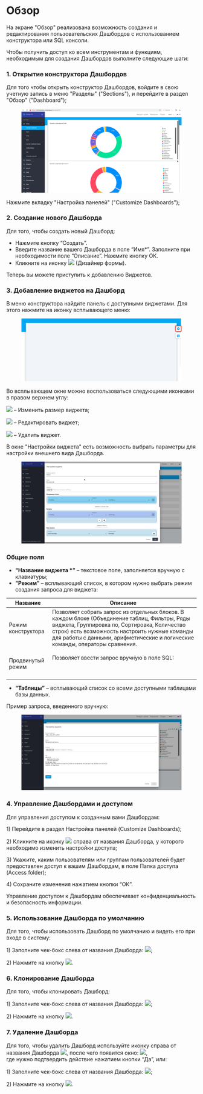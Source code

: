 # Обзор

На экране "Обзор" реализована возможность создания и редактирования пользовательских Дашбордов с использованием конструктора или SQL консоли.&#x20;

Чтобы получить доступ ко всем инструментам и функциям, необходимым для создания Дашбордов выполните следующие шаги:

### 1. Открытие конструктора Дашбордов

Для того чтобы открыть конструктор Дашбордов, войдите в свою учетную запись в меню "Разделы" ("Sections"), и перейдите в раздел "Обзор" ("Dashboard");

<figure><img src="../../../../.gitbook/assets/example dashboard.png" alt=""><figcaption></figcaption></figure>

Нажмите вкладку "Настройка панелей" ("Customize Dashboards");

### 2. Создание нового Дашборда

Для того, чтобы создать новый Дашборд:

* Нажмите кнопку “Создать”.
* Введите название вашего Дашборда в поле “Имя\*”. Заполните при необходимости поле “Описание”. Нажмите кнопку ОК.
* Кликните на иконку ![](https://lh7-rt.googleusercontent.com/docsz/AD_4nXcBLWuaq-irFxozIXHcVo6SV5Trjze-T7najtIXGeJl7w63SdbA-3iV5ivp1HTAQBn-4G7VvPdGsYeBLwSWKwS-dF9tqaU8MgDLIfA-6IKFCFBY-Pt6y3uBVz2l7E1X5XR9DH0K?key=nCUpXC2iKtVeq12Xi8RnWuyw) (Дизайнер формы).

Теперь вы можете приступить к добавлению Виджетов.

### 3. Добавление виджетов на Дашборд

В меню конструктора найдите панель с доступными виджетами. Для этого нажмите на иконку всплывающего меню:

<figure><img src="../../../../.gitbook/assets/image (2).png" alt=""><figcaption></figcaption></figure>

Во всплывающем окне можно воспользоваться следующими иконками в правом верхнем углу:

![](https://lh7-rt.googleusercontent.com/docsz/AD_4nXdJWk-PrH0I66cmMb9WBupHYpasqjS0YJ8JodTp-IPS3D9VksdbGc9l-Sj-e5gPdXt5UWjEoORpruONEVMDR3CPt5ze22_-U4abOhu7EO9e7RXr1sEKAmzQotSrdho38wZ1Ml_ldQ?key=nCUpXC2iKtVeq12Xi8RnWuyw) – Изменить размер виджета;

![](https://lh7-rt.googleusercontent.com/docsz/AD_4nXffgHVzO_yRACh32tEO3L0GdcE38VbnOtCP5O-lPj3t-V0mYacY2piDLmpwLcw71UwJjAyp2qydt8fCMQXDdjWDkgMoMUD0YMhJ8BowbIUmTd3xgb8UCnsfetz_weyNSIPWct3kWQ?key=nCUpXC2iKtVeq12Xi8RnWuyw) – Редактировать виджет;

![](https://lh7-rt.googleusercontent.com/docsz/AD_4nXczSjkZdWmkpIex-u5K_jzJYa_1jw5OcrxQJR1_vZ_LV1zRrbeDjilcvy9J153XsTXvQfZklZ9EPIRUkbuSwvQAjEwP2LEW4UKgY0m0X7BB3S0Z_Ki1kNrNoy2KCBT8BcspoNeqUA?key=nCUpXC2iKtVeq12Xi8RnWuyw) – Удалить виджет.

В окне "Настройки виджета" есть возможность выбрать параметры для настройки внешнего вида Дашборда.

<figure><img src="../../../../.gitbook/assets/image_2025-10-09_13-26-08.png" alt=""><figcaption></figcaption></figure>

### **Общие поля**

* **“Название виджета \*”** – текстовое поле, заполняется вручную с клавиатуры;
* **“Режим”** – всплывающий список, в котором нужно выбрать режим создания запроса для виджета:&#x20;

| **Название**       | **Описание**                                                                                                                                                                                                                                                                                       |
| ------------------ | -------------------------------------------------------------------------------------------------------------------------------------------------------------------------------------------------------------------------------------------------------------------------------------------------- |
| Режим конструктора | Позволяет собрать запрос из отдельных блоков. В каждом блоке (Объединение таблиц, Фильтры, Ряды виджета, Группировка по, Сортировка, Количество строк) есть возможность настроить нужные команды для работы с данными, арифметические и логические команды, операторы сравнения.                   |
| Продвинутый режим  | <p>Позволяет ввести запрос вручную в поле SQL:</p><p><img src="https://lh7-rt.googleusercontent.com/docsz/AD_4nXcd7OIaI1R6U2xJuYuo33WaYxtzln9tYAyEjwgkaFQvmWk9805MgjR88D_8QBjGAHjvMQvGc2LJSshFRdlLNMIMSC0Bnxvufy0eEUv9QIz2KAfRGIeFykHpvaX7g_W6kqH1KqmPQg?key=nCUpXC2iKtVeq12Xi8RnWuyw" alt=""></p> |

* **“Таблицы”** – всплывающий список со всеми доступными таблицами базы данных.

Пример запроса, введенного вручную:

<figure><img src="../../../../.gitbook/assets/image_2025-10-09_13-27-35.png" alt=""><figcaption></figcaption></figure>

### 4. Управление Дашбордами и доступом

Для управления доступом к созданным вами Дашбордам:

1\) Перейдите в раздел Настройка панелей (Customize Dashboards);

2\) Кликните на иконку ![](https://lh7-rt.googleusercontent.com/docsz/AD_4nXehiW_dGjHm4rBRn6H6emXd6CJhPWtsbaSpMzVuR2LvNd6m_uh7Exu2caUSD-Mjyuy-CHuCvdNK-7jo9Ge7bQHtLWoGCqSgCLar2TSXr6p5jsqWsuwneCcRW_C4LBgMr_DfnPiduA?key=nCUpXC2iKtVeq12Xi8RnWuyw) справа от названия Дашборда, у которого необходимо изменить настройки доступа;

3\) Укажите, каким пользователям или группам пользователей будет предоставлен доступ к вашим Дашбордам, в поле Папка доступа (Access folder);

4\) Сохраните изменения нажатием кнопки “ОК”.

Управление доступом к Дашбордам обеспечивает конфиденциальность и безопасность информации.

### 5. Использование Дашборда по умолчанию

Для того, чтобы использовать Дашборд по умолчанию и видеть его при входе в систему:

1\) Заполните чек-бокс слева от названия Дашборда: ![](https://lh7-rt.googleusercontent.com/docsz/AD_4nXdUj-rkTVAHIOF9kv-koX5aOYzxvI7EwzPnBYq707EyejlhIa18BzO7BPMd4zgIAY61GIa1gr3C4kSBxD9ngUwZCqulDginmeM16U9dpsILv--QpphSVrzkZMVX5FhF9G7OvAplYQ?key=nCUpXC2iKtVeq12Xi8RnWuyw);

2\) Нажмите на кнопку ![](https://lh7-rt.googleusercontent.com/docsz/AD_4nXcHEqxogCSFuU3464h13K78OLbPynSf2bYHjEAjyrAyEGlv8uUTuhstBGIORdn2WVuP-rh_yn0KtVzut5PLsRFrO1Ov3nugAwCojRt0AZ5gZMt0_LgY6Aj2ApJUjgiaDEwTbNQ?key=nCUpXC2iKtVeq12Xi8RnWuyw).

### 6. Клонирование Дашборда

Для того, чтобы клонировать Дашборд:

1\) Заполните чек-бокс слева от названия Дашборда: ![](https://lh7-rt.googleusercontent.com/docsz/AD_4nXdUj-rkTVAHIOF9kv-koX5aOYzxvI7EwzPnBYq707EyejlhIa18BzO7BPMd4zgIAY61GIa1gr3C4kSBxD9ngUwZCqulDginmeM16U9dpsILv--QpphSVrzkZMVX5FhF9G7OvAplYQ?key=nCUpXC2iKtVeq12Xi8RnWuyw);

2\) Нажмите на кнопку ![](https://lh7-rt.googleusercontent.com/docsz/AD_4nXd1EsgI7WzMJsn4TlRsF8WmpZ8i1sPv5vAunyTR41Lyl8BY14uHaqN_5C6qWYyHFxGlnzOqEzZ6WX_CNyhgfh5L7E1S9cZ3ZOMo3CBcLlkSeIucf87kcZqrB0vfbtX8JAl_sslm9g?key=nCUpXC2iKtVeq12Xi8RnWuyw).

### 7. Удаление Дашборда

Для того, чтобы удалить Дашборд используйте иконку справа от названия Дашборда ![](https://lh7-rt.googleusercontent.com/docsz/AD_4nXf3bWmi6gx-0mM7hqmioObhaLVsf3nZuPhJA5jWRCpbTLUE2K-BgiwA2jKZgFKTTI9uJqxVP8MuMDICzEmBI34DUS6A0wwB9yCywiwO0Z-QDPFlJHmTkgLzEv3As0RY-hitsVBZrw?key=nCUpXC2iKtVeq12Xi8RnWuyw), после чего появится окно: ![](https://lh7-rt.googleusercontent.com/docsz/AD_4nXf0Dq8jaJyAYmV0ufobYDig9I-1Ig9bGJRoUpnjFKHxy7Pct682OJv9bAqT7MXz_hOWXOdA2G0tkvKnwZkjI29ItEh1BPRX__9Zwlyb3AwNNbsPhqy3PngYADjUjSN45CYlbqn4CQ?key=nCUpXC2iKtVeq12Xi8RnWuyw),\
где нужно подтвердить действие нажатием кнопки “Да”, или:

1\) Заполните чек-бокс слева от названия Дашборда: ![](https://lh7-rt.googleusercontent.com/docsz/AD_4nXdUj-rkTVAHIOF9kv-koX5aOYzxvI7EwzPnBYq707EyejlhIa18BzO7BPMd4zgIAY61GIa1gr3C4kSBxD9ngUwZCqulDginmeM16U9dpsILv--QpphSVrzkZMVX5FhF9G7OvAplYQ?key=nCUpXC2iKtVeq12Xi8RnWuyw);

2\) Нажмите на кнопку ![](https://lh7-rt.googleusercontent.com/docsz/AD_4nXerLZqSowhRBn1GnRqyZ7IcOqgoG2BUs4Symcu6RM4AkzoLyib2E_JWsKnUNXe7J4CS6rqxLpUFKSVVJHSO9rFNxqZE17er3VUoTOI9a5hITWpLpd8jFvp2wV9Do2RDoH7ImSUF?key=nCUpXC2iKtVeq12Xi8RnWuyw).
